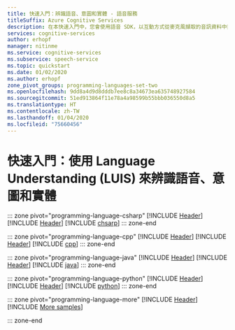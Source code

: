 ```yaml
---
title: 快速入門：辨識語音、意圖和實體 - 語音服務
titleSuffix: Azure Cognitive Services
description: 在本快速入門中，您會使用語音 SDK，以互動方式從麥克風擷取的音訊資料中辨識語音。
services: cognitive-services
author: erhopf
manager: nitinme
ms.service: cognitive-services
ms.subservice: speech-service
ms.topic: quickstart
ms.date: 01/02/2020
ms.author: erhopf
zone_pivot_groups: programming-languages-set-two
ms.openlocfilehash: 9dd8a4d9d8dddb7ee8c8a34673ea635748927584
ms.sourcegitcommit: 51ed913864f11e78a4a98599b55bbb036550d8a5
ms.translationtype: HT
ms.contentlocale: zh-TW
ms.lasthandoff: 01/04/2020
ms.locfileid: "75660456"
---
```

# <a name="quickstart-recognize-speech-intents-and-entities-with-language-understanding-luis"></a>快速入門：使用 Language Understanding (LUIS) 來辨識語音、意圖和實體

::: zone pivot="programming-language-csharp"
[!INCLUDE [Header](../includes/quickstarts/intent-recognition/header.md)]
[!INCLUDE [Header](../includes/quickstarts/intent-recognition/csharp/header.md)]
[!INCLUDE [chsarp](../includes/quickstarts/intent-recognition/csharp/csharp.md)]
::: zone-end

::: zone pivot="programming-language-cpp"
[!INCLUDE [Header](../includes/quickstarts/intent-recognition/header.md)]
[!INCLUDE [Header](../includes/quickstarts/intent-recognition/cpp/header.md)]
[!INCLUDE [cpp](../includes/quickstarts/intent-recognition/cpp/cpp.md)]
::: zone-end

::: zone pivot="programming-language-java"
[!INCLUDE [Header](../includes/quickstarts/intent-recognition/header.md)]
[!INCLUDE [Header](../includes/quickstarts/intent-recognition/java/header.md)]
[!INCLUDE [java](../includes/quickstarts/intent-recognition/java/java.md)]
::: zone-end

::: zone pivot="programming-language-python"
[!INCLUDE [Header](../includes/quickstarts/intent-recognition/header.md)]
[!INCLUDE [Header](../includes/quickstarts/intent-recognition/python/header.md)]
[!INCLUDE [python](../includes/quickstarts/intent-recognition/python/python.md)]
::: zone-end

::: zone pivot="programming-language-more"
[!INCLUDE [Header](../includes/quickstarts/from-file/more/header.md)]
[!INCLUDE [More samples](../includes/quickstarts/intent-recognition/more/more.md)]

::: zone-end

